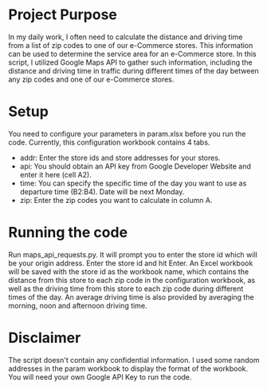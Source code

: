 # Project Purpose

In my daily work, I often need to calculate the distance and driving time from a list of zip codes to one of our e-Commerce stores.
This information can be used to determine the service area for an e-Commerce store. In this script, I utilized Google Maps API to
gather such information, including the distance and driving time in traffic during different times of the day between any zip codes 
and one of our e-Commerce stores.

# Setup

You need to configure your parameters in param.xlsx before you run the code. 
Currently, this configuration workbook contains 4 tabs.
- addr: Enter the store ids and store addresses for your stores.
- api: You should obtain an API key from Google Developer Website and enter it here (cell A2).
- time: You can specify the specific time of the day you want to use as departure time (B2:B4). Date will be next Monday.
- zip: Enter the zip codes you want to calculate in column A.

# Running the code

Run maps_api_requests.py. It will prompt you to enter the store id which will be your origin address. 
Enter the store id and hit Enter. An Excel workbook will be saved with the store id as the workbook name, 
which contains the distance from this store to each zip code in the configuration workbook,
as well as the driving time from this store to each zip code during different times of the day.
An average driving time is also provided by averaging the morning, noon and afternoon driving time.  

# Disclaimer

The script doesn't contain any confidential information. I used some random addresses in the param workbook to display the format of the workbook.
You will need your own Google API Key to run the code.  
 

